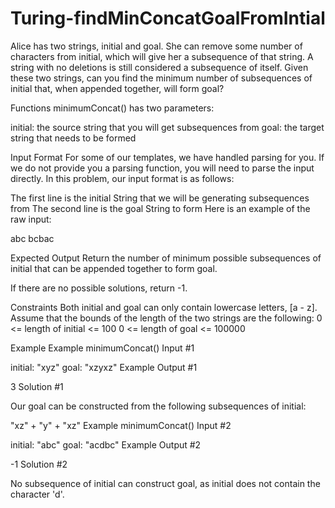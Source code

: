 # Turing-findMinConcatGoalFromIntial
Alice has two strings, initial and goal. She can remove some number of characters from initial, which will give her a subsequence of that string. A string with no deletions is still considered a subsequence of itself. Given these two strings, can you find the minimum number of subsequences of initial that, when appended together, will form goal?


Functions
minimumConcat() has two parameters:

initial: the source string that you will get subsequences from
goal: the target string that needs to be formed

Input Format
For some of our templates, we have handled parsing for you. If we do not provide you a parsing function, you will need to parse the input directly. In this problem, our input format is as follows:

The first line is the initial String that we will be generating subsequences from
The second line is the goal String to form
Here is an example of the raw input:

abc
bcbac

Expected Output
Return the number of minimum possible subsequences of initial that can be appended together to form goal.

If there are no possible solutions, return -1.


Constraints
Both initial and goal can only contain lowercase letters, [a - z].
Assume that the bounds of the length of the two strings are the following:
0 <= length of initial <= 100
0 <= length of goal <= 100000

Example
Example minimumConcat() Input #1

initial: "xyz"
goal: "xzyxz"
Example Output #1

3
Solution #1

Our goal can be constructed from the following subsequences of initial:

"xz" + "y" + "xz"
Example minimumConcat() Input #2

initial: "abc"
goal: "acdbc"
Example Output #2

-1
Solution #2

No subsequence of initial can construct goal, as initial does not contain the character 'd'.
